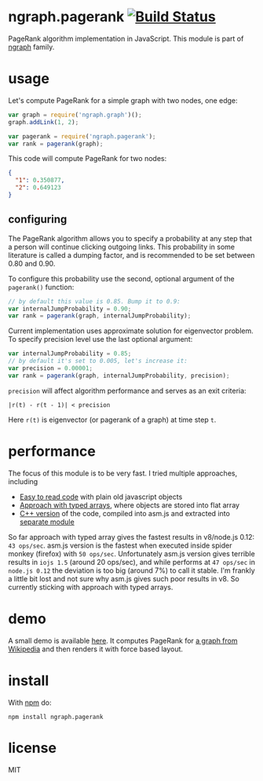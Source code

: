 # ngraph.pagerank [![Build Status](https://travis-ci.org/anvaka/ngraph.pagerank.svg)](https://travis-ci.org/anvaka/ngraph.pagerank)

PageRank algorithm implementation in JavaScript. This module is part of
[ngraph](https://github.com/anvaka/ngraph) family.

# usage

Let's compute PageRank for a simple graph with two nodes, one edge:

``` javascript
var graph = require('ngraph.graph')();
graph.addLink(1, 2);

var pagerank = require('ngraph.pagerank');
var rank = pagerank(graph);
```

This code will compute PageRank for two nodes:

``` json
{
  "1": 0.350877,
  "2": 0.649123
}
```

## configuring

The PageRank algorithm allows you to specify a probability at any step that a
person will continue clicking outgoing links. This probability in some literature
is called a dumping factor, and is recommended to be set between 0.80 and 0.90.

To configure this probability use the second, optional argument of the `pagerank()`
function:

``` javascript
// by default this value is 0.85. Bump it to 0.9:
var internalJumpProbability = 0.90;
var rank = pagerank(graph, internalJumpProbability);
```

Current implementation uses approximate solution for eigenvector problem. To
specify precision level use the last optional argument:

``` javascript
var internalJumpProbability = 0.85;
// by default it's set to 0.005, let's increase it:
var precision = 0.00001;
var rank = pagerank(graph, internalJumpProbability, precision);
```

`precision` will affect algorithm performance and serves as an exit criteria:

```
|r(t) - r(t - 1)| < precision
```

Here `r(t)` is eigenvector (or pagerank of a graph) at time step `t`.

# performance

The focus of this module is to be very fast. I tried multiple approaches, including

* [Easy to read code](lib/easyToRead.js) with plain old javascript objects
* [Approach with typed arrays](index.js), where objects are stored into flat array
* [C++ version](lib/native.cpp) of the code, compiled into asm.js and extracted into
[separate module](lib/native.asm.js)

So far approach with typed array gives the fastest results in v8/node.js 0.12:
`43 ops/sec`. asm.js version is the fastest when executed inside
spider monkey (firefox) with `50 ops/sec`. Unfortunately asm.js version
gives terrible results in `iojs 1.5` (around 20 ops/sec), and while performs at
`47 ops/sec` in `node.js 0.12` the deviation is too big (around 7%) to call it
stable. I'm frankly a little bit lost and not sure why asm.js gives such poor
results in v8. So currently sticking with approach with typed arrays.

# demo

A small demo is available [here](https://anvaka.github.io/ngraph.pagerank/demo/).
It computes PageRank for [a graph from Wikipedia](https://en.wikipedia.org/wiki/PageRank#mediaviewer/File:PageRanks-Example.svg)
and then renders it with force based layout.

# install

With [npm](https://npmjs.org) do:

```
npm install ngraph.pagerank
```

# license

MIT
